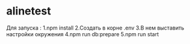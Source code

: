 # alinetest

Для запуска :
1.npm install
2.Создать в корне .env
3.В нем выставить настройки окружения
4.npm run db:prepare
5.npm run start
